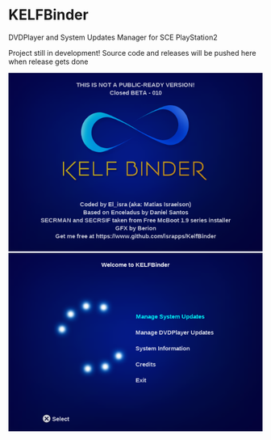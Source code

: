 # KELFBinder
DVDPlayer and System Updates Manager for SCE PlayStation2


Project still in development!
Source code and releases will be pushed here when release gets done

![IMG1](./img/img1.png)
![IMG2](./img/img2.png)
